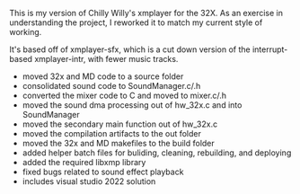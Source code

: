 This is my version of Chilly Willy's xmplayer for the 32X. 
As an exercise in understanding the project, I reworked it 
to match my current style of working.

It's based off of xmplayer-sfx, which is a cut down version of
the interrupt-based xmplayer-intr, with fewer music tracks.

- moved 32x and MD code to a source folder
- consolidated sound code to SoundManager.c/.h
- converted the mixer code to C and moved to mixer.c/.h
- moved the sound dma processing out of hw_32x.c and into SoundManager
- moved the secondary main function out of hw_32x.c
- moved the compilation artifacts to the out folder
- moved the 32x and MD makefiles to the build folder
- added helper batch files for buliding, cleaning, rebuilding, and deploying
- added the required libxmp library
- fixed bugs related to sound effect playback
- includes visual studio 2022 solution

